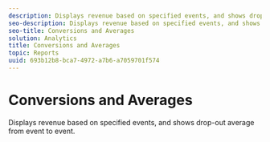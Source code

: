 ```yaml
---
description: Displays revenue based on specified events, and shows drop-out average from event to event.
seo-description: Displays revenue based on specified events, and shows drop-out average from event to event.
seo-title: Conversions and Averages
solution: Analytics
title: Conversions and Averages
topic: Reports
uuid: 693b12b8-bca7-4972-a7b6-a7059701f574
---
```


# Conversions and Averages

Displays revenue based on specified events, and shows drop-out average from event to event.


